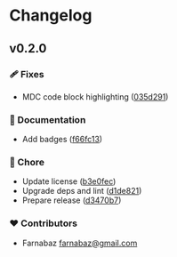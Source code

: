 # Changelog


## v0.2.0


### 🩹 Fixes

- MDC code block highlighting ([035d291](https://github.com/nuxtlabs/monarch/commit/035d291))

### 📖 Documentation

- Add badges ([f66fc13](https://github.com/nuxtlabs/monarch/commit/f66fc13))

### 🏡 Chore

- Update license ([b3e0fec](https://github.com/nuxtlabs/monarch/commit/b3e0fec))
- Upgrade deps and lint ([d1de821](https://github.com/nuxtlabs/monarch/commit/d1de821))
- Prepare release ([d3470b7](https://github.com/nuxtlabs/monarch/commit/d3470b7))

### ❤️ Contributors

- Farnabaz <farnabaz@gmail.com>


